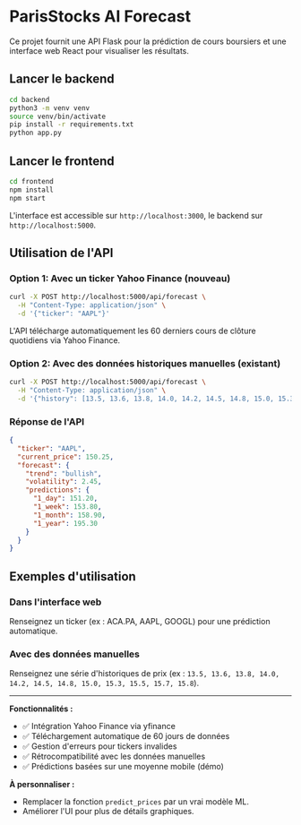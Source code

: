 # ParisStocks AI Forecast

Ce projet fournit une API Flask pour la prédiction de cours boursiers et une interface web React pour visualiser les résultats.

## Lancer le backend

```bash
cd backend
python3 -m venv venv
source venv/bin/activate
pip install -r requirements.txt
python app.py
```

## Lancer le frontend

```bash
cd frontend
npm install
npm start
```

L'interface est accessible sur `http://localhost:3000`, le backend sur `http://localhost:5000`.

## Utilisation de l'API

### Option 1: Avec un ticker Yahoo Finance (nouveau)

```bash
curl -X POST http://localhost:5000/api/forecast \
  -H "Content-Type: application/json" \
  -d '{"ticker": "AAPL"}'
```

L'API télécharge automatiquement les 60 derniers cours de clôture quotidiens via Yahoo Finance.

### Option 2: Avec des données historiques manuelles (existant)

```bash
curl -X POST http://localhost:5000/api/forecast \
  -H "Content-Type: application/json" \
  -d '{"history": [13.5, 13.6, 13.8, 14.0, 14.2, 14.5, 14.8, 15.0, 15.3, 15.5, 15.7, 15.8]}'
```

### Réponse de l'API

```json
{
  "ticker": "AAPL",
  "current_price": 150.25,
  "forecast": {
    "trend": "bullish",
    "volatility": 2.45,
    "predictions": {
      "1_day": 151.20,
      "1_week": 153.80,
      "1_month": 158.90,
      "1_year": 195.30
    }
  }
}
```

## Exemples d'utilisation

### Dans l'interface web
Renseignez un ticker (ex : ACA.PA, AAPL, GOOGL) pour une prédiction automatique.

### Avec des données manuelles
Renseignez une série d'historiques de prix (ex : `13.5, 13.6, 13.8, 14.0, 14.2, 14.5, 14.8, 15.0, 15.3, 15.5, 15.7, 15.8`).

---

**Fonctionnalités :**
- ✅ Intégration Yahoo Finance via yfinance
- ✅ Téléchargement automatique de 60 jours de données
- ✅ Gestion d'erreurs pour tickers invalides
- ✅ Rétrocompatibilité avec les données manuelles
- ✅ Prédictions basées sur une moyenne mobile (démo)

**À personnaliser :**
- Remplacer la fonction `predict_prices` par un vrai modèle ML.
- Améliorer l'UI pour plus de détails graphiques.